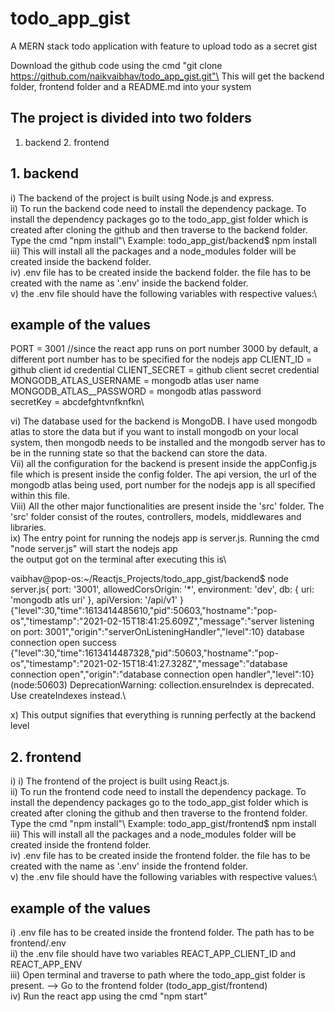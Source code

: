 # todo_app_gist
A MERN stack todo application with feature to upload todo as a secret gist

Download the github code using the cmd "git clone https://github.com/naikvaibhav/todo_app_gist.git"\
This will get the backend folder, frontend folder and a README.md into your system

## The project is divided into two folders
1. backend          2. frontend

## 1. backend
i) The backend of the project is built using Node.js and express.\
ii) To run the backend code need to install the dependency package. To install the dependency packages go to the todo_app_gist folder which is created after cloning the github and then traverse to the backend folder. Type the cmd "npm install"\ 
Example: todo_app_gist/backend$ npm install\
iii) This will install all the packages and a node_modules folder will be created inside the backend folder.\
iv) .env file has to be created inside the backend folder. the file has to be created with the name as '.env' inside the backend folder.\
v) the .env file should have the following variables with respective values:\

## example of the values
PORT = 3001  //since the react app runs on port number 3000 by default,  a different port number has to be specified for the nodejs app
CLIENT_ID = github client id credential
CLIENT_SECRET = github client secret credential
MONGODB_ATLAS_USERNAME = mongodb atlas user name
MONGODB_ATLAS__PASSWORD = mongodb atlas password\
secretKey = abcdefghtvnfknfkn\

vi) The database used for the backend is MongoDB. I have used mongodb atlas to store the data but if you want to install mongodb on your local system, then mongodb needs to be installed and the mongodb server has to be in the running state so that the backend can store the data.\
Vii) all the configuration for the backend is present inside the appConfig.js file which is present inside the config folder. The api version, the url of the mongodb atlas being used, port number for the nodejs app is all specified within this file.\
Viii) All the other major functionalities are present inside the 'src' folder. The 'src' folder consist of the routes, controllers, models, middlewares and libraries.\
ix) The entry point for running the nodejs app is server.js. Running the cmd "node server.js" will start the nodejs app\
the output got on the terminal after executing this is\

vaibhav@pop-os:~/Reactjs_Projects/todo_app_gist/backend$ node server.js{
  port: '3001',
  allowedCorsOrigin: '*',
  environment: 'dev',
  db: {
    uri: 'mongodb atls uri'
  },
  apiVersion: '/api/v1'
}
{"level":30,"time":1613414485610,"pid":50603,"hostname":"pop-os","timestamp":"2021-02-15T18:41:25.609Z","message":"server listening on port: 3001","origin":"serverOnListeningHandler","level":10}
database connection open success
{"level":30,"time":1613414487328,"pid":50603,"hostname":"pop-os","timestamp":"2021-02-15T18:41:27.328Z","message":"database connection open","origin":"database connection open handler","level":10}
(node:50603) DeprecationWarning: collection.ensureIndex is deprecated. Use createIndexes instead.\

x) This output signifies that everything is running perfectly at the backend level


## 2. frontend
i) i) The frontend of the project is built using React.js.\
ii) To run the frontend code need to install the dependency package. To install the dependency packages go to the todo_app_gist folder which is created after cloning the github and then traverse to the frontend folder. Type the cmd "npm install"\ 
Example: todo_app_gist/frontend$ npm install\
iii) This will install all the packages and a node_modules folder will be created inside the frontend folder.\
iv) .env file has to be created inside the frontend folder. the file has to be created with the name as '.env' inside the frontend folder.\
v) the .env file should have the following variables with respective values:\


## example of the values

i) .env file has to be created inside the frontend folder. The path has to be frontend/.env\
ii) the .env file should have two variables REACT_APP_CLIENT_ID and REACT_APP_ENV\
iii) Open terminal and traverse to path where the todo_app_gist folder is present. --> Go to the frontend folder (todo_app_gist/frontend)\
iv) Run the react app using the cmd "npm start"



